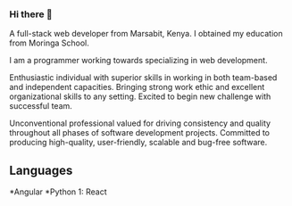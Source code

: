 ### Hi there 👋


A full-stack web developer from Marsabit, Kenya. I obtained my education from Moringa School.

I am a programmer working towards specializing in web development.

Enthusiastic individual with superior skills in working in both team-based and independent capacities. Bringing strong work ethic and excellent organizational skills to any setting. Excited to begin new challenge with successful team.

Unconventional professional valued for driving consistency and quality throughout all phases of software development projects. Committed to producing high-quality, user-friendly, scalable and bug-free software.


## Languages
*Angular
*Python
1: React
